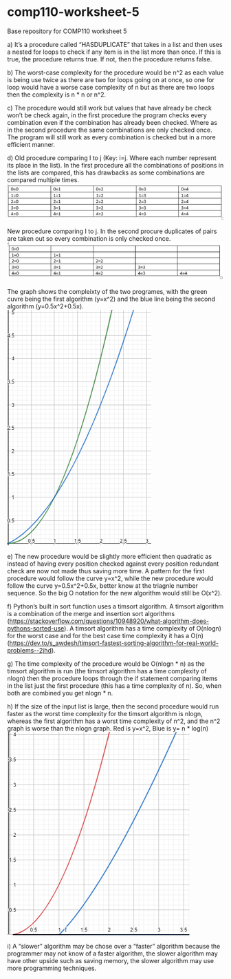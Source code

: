 # comp110-worksheet-5
Base repository for COMP110 worksheet 5

a) It’s a procedure called “HASDUPLICATE” that takes in a list and then uses a nested for loops to check if any item is in the list more than once. If this is true, the procedure returns true. If not, then the procedure returns false.  

b) The worst-case complexity for the procedure would be n^2 as each value is being use twice as there are two for loops going on at once, so one for loop would have a worse case complexity of n but as there are two loops then the complexity is n * n or n^2. 

c) The procedure would still work but values that have already be check won’t be check again, in the first procedure the program checks every combination even if the combination has already been checked. Where as in the second procedure the same combinations are only checked once. The program will still work as every combination is checked but in a more efficient manner. 

d) Old procedure comparing I to j (Key: i=j. Where each number represent its place in the list). In the first procedure all the combinations of positions in the lists are compared, this has drawbacks as some combinations are compared multiple times.  
![four](4.PNG)

New procedure comparing I to j. In the second procure duplicates of pairs are taken out so every combination is only checked once.  
![three](3.PNG)

The graph shows the compleixty of the two programes, with the green cuvre being the first algorithm (y=x^2) and the blue line being the second algorithm (y=0.5x^2+0.5x).
![two](2.png)
 

e) The new procedure would be slightly more efficient then quadratic as instead of having every position checked against every position redundant check are now not made thus saving more time. A pattern for the first procedure would follow the curve y=x^2, while the new procedure would follow the curve y=0.5x^2+0.5x, better know at the triagnle number sequence. So the big O notation for the new algorithm would still be O(x^2).       

f) Python’s built in sort function uses a timsort algorithm. A timsort algorithm is a combination of the merge and insertion sort algorithms (https://stackoverflow.com/questions/10948920/what-algorithm-does-pythons-sorted-use). A timsort algorithm has a time complexity of O(nlogn) for the worst case and for the best case time complexity it has a O(n) (https://dev.to/s_awdesh/timsort-fastest-sorting-algorithm-for-real-world-problems--2jhd).     

g) The time complexity of the procedure would be O(nlogn * n) as the timsort algorithm is run (the timsort algorithm has a time complexity of nlogn) then the procedure loops through the if statement comparing items in the list just the first procedure (this has a time complexity of n). So, when both are combined you get nlogn * n.   

h) If the size of the input list is large, then the second procedure would run faster as the worst time complexity for the timsort algorithm is nlogn, whereas the first algorithm has a worst time complexity of n^2, and the n^2 graph is worse than the nlogn graph. Red is y=x^2, Blue is y= n * log(n)
![one](1.png)

i) A “slower” algorithm may be chose over a “faster” algorithm because the programmer may not know of a faster algorithm, the slower algorithm may have other upside such as saving memory, the slower algorithm may use more programming techniques.

